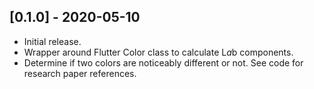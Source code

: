 ## [0.1.0] - 2020-05-10

* Initial release.
* Wrapper around Flutter Color class to calculate L*a*b components.
* Determine if two colors are noticeably different or not. See code for research paper references.
